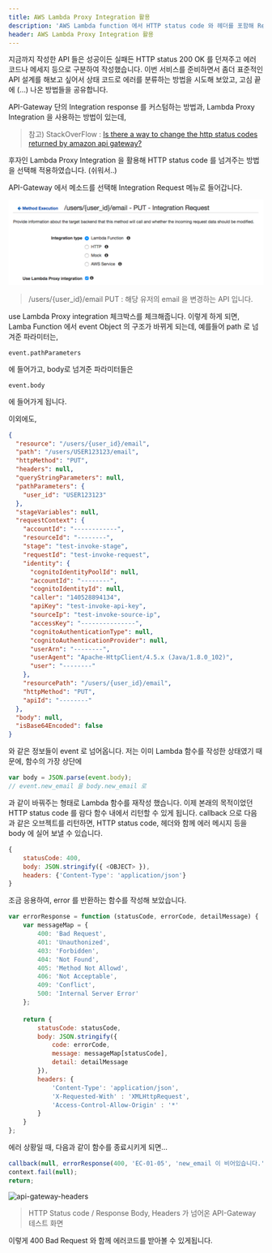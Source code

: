 ```yaml
---
title: AWS Lambda Proxy Integration 활용
description: 'AWS Lambda function 에서 HTTP status code 와 헤더를 포함해 Response 하기'
header: AWS Lambda Proxy Integration 활용
---
```


지금까지 작성한 API 들은 성공이든 실패든 HTTP status 200 OK 를 던져주고 에러 코드나 메세지 등으로 구분하여 작성했습니다. 이번 서비스를 준비하면서 좀더 표준적인 API 설계를 해보고 싶어서 상태 코드로 에러를 분류하는 방법을 시도해 보았고, 고심 끝에 (…) 나온 방법들을 공유합니다.

API-Gateway 단의 Integration response 를 커스텀하는 방법과, Lambda Proxy Integration 을 사용하는 방법이 있는데,

> 참고) StackOverFlow : [Is there a way to change the http status codes returned by amazon api gateway?](http://stackoverflow.com/questions/31329495/is-there-a-way-to-change-the-http-status-codes-returned-by-amazon-api-gateway)

후자인 Lambda Proxy Integration 을 활용해 HTTP status code 를 넘겨주는 방법을 선택해 적용하였습니다. (쉬워서..)

API-Gateway 에서 메소드를 선택해 Integration Request 메뉴로 들어갑니다.

![integration_request_api_gateway](/img/integration_request_api_gateway.png)
> /users/{user_id}/email PUT : 해당 유저의 email 을 변경하는 API 입니다.

use Lambda Proxy integration 체크박스를 체크해줍니다. 이렇게 하게 되면, Lamba Function 에서 event Object 의 구조가 바뀌게 되는데, 예를들어 path 로 넘겨준 파라미터는,

```
event.pathParameters
```
에 들어가고, body로 넘겨준 파라미터들은

```
event.body
```

에 들어가게 됩니다.

이외에도,

```json
{
  "resource": "/users/{user_id}/email",
  "path": "/users/USER123123/email",
  "httpMethod": "PUT",
  "headers": null,
  "queryStringParameters": null,
  "pathParameters": {
    "user_id": "USER123123"
  },
  "stageVariables": null,
  "requestContext": {
    "accountId": "------------",
    "resourceId": "--------",
    "stage": "test-invoke-stage",
    "requestId": "test-invoke-request",
    "identity": {
      "cognitoIdentityPoolId": null,
      "accountId": "--------",
      "cognitoIdentityId": null,
      "caller": "140528894134",
      "apiKey": "test-invoke-api-key",
      "sourceIp": "test-invoke-source-ip",
      "accessKey": "---------------",
      "cognitoAuthenticationType": null,
      "cognitoAuthenticationProvider": null,
      "userArn": "--------",
      "userAgent": "Apache-HttpClient/4.5.x (Java/1.8.0_102)",
      "user": "--------"
    },
    "resourcePath": "/users/{user_id}/email",
    "httpMethod": "PUT",
    "apiId": "--------"
  },
  "body": null,
  "isBase64Encoded": false
}
```

와 같은 정보들이 event 로 넘어옵니다. 저는 이미 Lambda 함수를 작성한 상태였기 때문에, 함수의 가장 상단에

```js
var body = JSON.parse(event.body);
// event.new_email 을 body.new_email 로
```

과 같이 바꿔주는 형태로 Lambda 함수를 재작성 했습니다.
이제 본래의 목적이었던 HTTP status code 를 람다 함수 내에서 리턴할 수 있게 됩니다. callback 으로 다음과 같은 오브젝트를 리턴하면, HTTP status code, 헤더와 함께 에러 메시지 등을 body 에 실어 보낼 수 있습니다.

```js
{
    statusCode: 400,
    body: JSON.stringify({ <OBJECT> }),
    headers: {'Content-Type': 'application/json'}
}
```

조금 응용하여, error 를 반환하는 함수를 작성해 보았습니다.

```js
var errorResponse = function (statusCode, errorCode, detailMessage) {
    var messageMap = {
        400: 'Bad Request',
        401: 'Unauthonized',
        403: 'Forbidden',
        404: 'Not Found',
        405: 'Method Not Allowd',
        406: 'Not Acceptable',
        409: 'Conflict',
        500: 'Internal Server Error'
    };

    return {
        statusCode: statusCode,
        body: JSON.stringify({
            code: errorCode,
            message: messageMap[statusCode],
            detail: detailMessage
        }),
        headers: {
            'Content-Type': 'application/json',
            'X-Requested-With' : 'XMLHttpRequest',
            'Access-Control-Allow-Origin' : '*'
        }
    }
};
```
에러 상황일 때, 다음과 같이 함수를 종료시키게 되면…

```js
callback(null, errorResponse(400, 'EC-01-05', 'new_email 이 비어있습니다.'));
context.fail(null);
return;
```

![api-gateway-headers](/img/aapi-gateway-headers.png)
> HTTP Status code / Response Body, Headers 가 넘어온 API-Gateway 테스트 화면

이렇게 400 Bad Request 와 함께 에러코드를 받아볼 수 있게됩니다.
